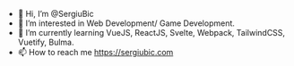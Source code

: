 - 👋 Hi, I’m @SergiuBic
- 👀 I’m interested in Web Development/ Game Development.
- 🌱 I’m currently learning VueJS, ReactJS, Svelte, Webpack, TailwindCSS, Vuetify, Bulma.
- 📫 How to reach me https://sergiubic.com
